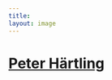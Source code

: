 ```yaml
---
title: 
layout: image
---
```


# [Peter Härtling](http://faustkultur.de/1506-0-Peter-Hrtling-zum-80.html#.VN0ZzlOG_mM)

